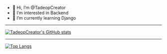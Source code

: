 - 👋 Hi, I’m @TadeopCreator
- 👀 I’m interested in Backend
- 🌱 I’m currently learning Django

---

[![TadeopCreator's GitHub stats](https://github-readme-stats.vercel.app/api?username=TadeopCreator&show_icons=true&theme=dark)](https://github.com/TadeopCreator/github-readme-stats)

---

[![Top Langs](https://github-readme-stats.vercel.app/api/top-langs/?username=TadeopCreator&layout=compact&theme=dark)](https://github.com/TadeopCreator/github-readme-stats)

<!---
TadeopCreator/TadeopCreator is a ✨ special ✨ repository because its `README.md` (this file) appears on your GitHub profile.
You can click the Preview link to take a look at your changes.
--->
